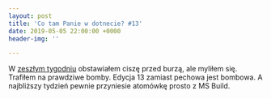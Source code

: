 ```yaml
---
layout: post
title: 'Co tam Panie w dotnecie? #13'
date: 2019-05-05 22:00:00 +0000
header-img: ''

---
```

W [zeszłym tygodniu](https://blog.dotnetomaniak.pl/co-tam-panie-w-dotnecie-12/) obstawiałem ciszę przed burzą, ale myliłem się. Trafiłem na prawdziwe bomby. Edycja 13 zamiast pechowa jest bombowa. A najbliższy tydzień pewnie przyniesie atomówkę prosto z MS Build.